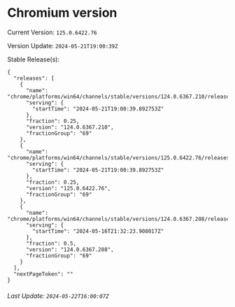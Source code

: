 # Chromium version

Current Version: `125.0.6422.76`

Version Update: `2024-05-21T19:00:39Z`

Stable Release(s):
```
{
  "releases": [
    {
      "name": "chrome/platforms/win64/channels/stable/versions/124.0.6367.210/releases/1716318039",
      "serving": {
        "startTime": "2024-05-21T19:00:39.892753Z"
      },
      "fraction": 0.25,
      "version": "124.0.6367.210",
      "fractionGroup": "69"
    },
    {
      "name": "chrome/platforms/win64/channels/stable/versions/125.0.6422.76/releases/1716318039",
      "serving": {
        "startTime": "2024-05-21T19:00:39.892753Z"
      },
      "fraction": 0.25,
      "version": "125.0.6422.76",
      "fractionGroup": "69"
    },
    {
      "name": "chrome/platforms/win64/channels/stable/versions/124.0.6367.208/releases/1715895143",
      "serving": {
        "startTime": "2024-05-16T21:32:23.908017Z"
      },
      "fraction": 0.5,
      "version": "124.0.6367.208",
      "fractionGroup": "69"
    }
  ],
  "nextPageToken": ""
}
```

###### Last Update: `2024-05-22T16:00:07Z`
        